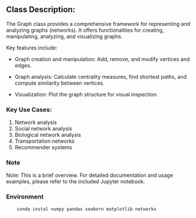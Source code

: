 ## Class Description:

The Graph class provides a comprehensive framework for representing and analyzing graphs (networks).
It offers functionalities for creating, manipulating, analyzing, and visualizing graphs.

Key features include:

- Graph creation and manipulation: Add, remove, and modify vertices and edges.

- Graph analysis: Calculate centrality measures, find shortest paths, and compute similarity between vertices.

- Visualization: Plot the graph structure for visual inspection.


### Key Use Cases:
1. Network analysis
2. Social network analysis
3. Biological network analysis
4. Transportation networks
5. Recommender systems

### Note
Note: This is a brief overview. For detailed documentation and usage examples, please refer to the included Jupyter notebook.

### Environment

```bash
    conda instal numpy pandas seaborn matplotlib networkx
    
```

